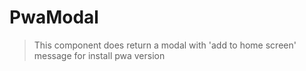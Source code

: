 # PwaModal

> This component does return a modal with 'add to home screen' message for install pwa version
